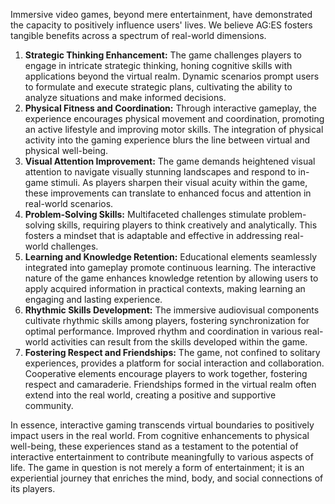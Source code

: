 Immersive video games, beyond mere entertainment, have demonstrated the capacity to positively influence users' lives. We believe AG:ES fosters tangible benefits across a spectrum of real-world dimensions.

1. **Strategic Thinking Enhancement:** The game challenges players to engage in intricate strategic thinking, honing cognitive skills with applications beyond the virtual realm. Dynamic scenarios prompt users to formulate and execute strategic plans, cultivating the ability to analyze situations and make informed decisions.
2. **Physical Fitness and Coordination:** Through interactive gameplay, the experience encourages physical movement and coordination, promoting an active lifestyle and improving motor skills. The integration of physical activity into the gaming experience blurs the line between virtual and physical well-being.
3. **Visual Attention Improvement:** The game demands heightened visual attention to navigate visually stunning landscapes and respond to in-game stimuli. As players sharpen their visual acuity within the game, these improvements can translate to enhanced focus and attention in real-world scenarios.
4. **Problem-Solving Skills:** Multifaceted challenges stimulate problem-solving skills, requiring players to think creatively and analytically. This fosters a mindset that is adaptable and effective in addressing real-world challenges.
5. **Learning and Knowledge Retention:** Educational elements seamlessly integrated into gameplay promote continuous learning. The interactive nature of the game enhances knowledge retention by allowing users to apply acquired information in practical contexts, making learning an engaging and lasting experience.
6. **Rhythmic Skills Development:** The immersive audiovisual components cultivate rhythmic skills among players, fostering synchronization for optimal performance. Improved rhythm and coordination in various real-world activities can result from the skills developed within the game.
7. **Fostering Respect and Friendships:** The game, not confined to solitary experiences, provides a platform for social interaction and collaboration. Cooperative elements encourage players to work together, fostering respect and camaraderie. Friendships formed in the virtual realm often extend into the real world, creating a positive and supportive community.

In essence, interactive gaming transcends virtual boundaries to positively impact users in the real world. From cognitive enhancements to physical well-being, these experiences stand as a testament to the potential of interactive entertainment to contribute meaningfully to various aspects of life. The game in question is not merely a form of entertainment; it is an experiential journey that enriches the mind, body, and social connections of its players.